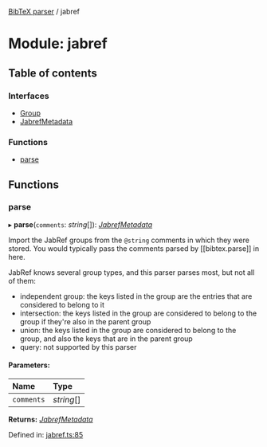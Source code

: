 [BibTeX parser](../README.md) / jabref

# Module: jabref

## Table of contents

### Interfaces

- [Group](../interfaces/jabref.group.md)
- [JabrefMetadata](../interfaces/jabref.jabrefmetadata.md)

### Functions

- [parse](jabref.md#parse)

## Functions

### parse

▸ **parse**(`comments`: *string*[]): [*JabrefMetadata*](../interfaces/jabref.jabrefmetadata.md)

Import the JabRef groups from the `@string` comments in which they were stored. You would typically pass the comments parsed by [[bibtex.parse]] in here.

JabRef knows several group types, and this parser parses most, but not all of them:

* independent group: the keys listed in the group are the entries that are considered to belong to it
* intersection: the keys listed in the group are considered to belong to the group if they're also in the parent group
* union: the keys listed in the group are considered to belong to the group, and also the keys that are in the parent group
* query: not supported by this parser

#### Parameters:

Name | Type |
:------ | :------ |
`comments` | *string*[] |

**Returns:** [*JabrefMetadata*](../interfaces/jabref.jabrefmetadata.md)

Defined in: [jabref.ts:85](https://github.com/retorquere/bibtex-parser/blob/master/jabref.ts#L85)
